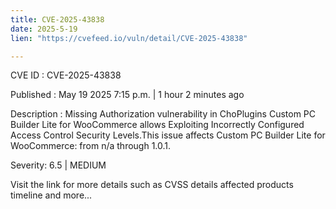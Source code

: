 ```yaml
---
title: CVE-2025-43838
date: 2025-5-19
lien: "https://cvefeed.io/vuln/detail/CVE-2025-43838"

---
```


CVE ID : CVE-2025-43838

Published :  May 19
2025
7:15 p.m. | 1 hour
2 minutes ago

Description : Missing Authorization vulnerability in ChoPlugins Custom PC Builder Lite for WooCommerce allows Exploiting Incorrectly Configured Access Control Security Levels.This issue affects Custom PC Builder Lite for WooCommerce: from n/a through 1.0.1.

Severity: 6.5 | MEDIUM

Visit the link for more details
such as CVSS details
affected products
timeline
and more...
